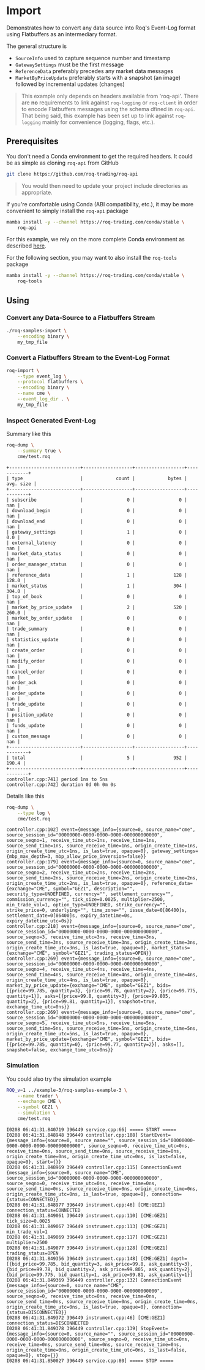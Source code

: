 # Import

Demonstrates how to convert any data source into Roq's Event-Log format using
Flatbuffers as an intermediary format.

The general structure is

* `SourceInfo` used to capture sequence number and timestamp
* `GatewaySettings` must be the first message
* `ReferenceData` preferably precedes any market data messages
* `MarketByPriceUpdate` preferably starts with a snapshot (an image)
  followed by incremental updates (changes)

> This example only depends on headers available from 'roq-api'.
> There are **no** requirements  to link against `roq-logging` or `roq-client`
> in order to encode Flatbuffers messages using the schema dfined in `roq-api`.
> That being said, this example has been set up to link against `roq-logging`
> mainly for convenience (logging, flags, etc.).


## Prerequisites

You don't need a Conda environment to get the required headers.
It could be as simple as cloning `roq-api` from GitHub

```bash
git clone https://github.com/roq-trading/roq-api
```

> You would then need to update your project include directories as appropriate.

If you're comfortable using Conda (ABI compatibility, etc.), it may be more
convenient to simply install the `roq-api` package

```bash
mamba install -y --channel https://roq-trading.com/conda/stable \
    roq-api
```

For this example, we rely on the more complete Conda environment as described
 [here](../../../../README.md#prerequisites).

For the following section, you may want to also install the `roq-tools` package

```bash
mamba install -y --channel https://roq-trading.com/conda/stable \
    roq-tools
```


## Using

### Convert any Data-Source to a Flatbuffers Stream

```bash
./roq-samples-import \
    --encoding binary \
    my_tmp_file
```

### Convert a Flatbuffers Stream to the Event-Log Format

```bash
roq-import \
    --type event_log \
    --protocol flatbuffers \
    --encoding binary \
    --name cme \
    --event_log_dir . \
    my_tmp_file
```

### Inspect Generated Event-Log

Summary like this

```bash
roq-dump \
    --summary true \
    cme/test.roq
```

```console
+--------------------------+------------------+------------------+------------+
| type                     |            count |            bytes |  avg. size |
+--------------------------+------------------+------------------+------------+
| subscribe                |                0 |                0 |        nan |
| download_begin           |                0 |                0 |        nan |
| download_end             |                0 |                0 |        nan |
| gateway_settings         |                1 |                0 |        0.0 |
| external_latency         |                0 |                0 |        nan |
| market_data_status       |                0 |                0 |        nan |
| order_manager_status     |                0 |                0 |        nan |
| reference_data           |                1 |              128 |      128.0 |
| market_status            |                1 |              304 |      304.0 |
| top_of_book              |                0 |                0 |        nan |
| market_by_price_update   |                2 |              520 |      260.0 |
| market_by_order_update   |                0 |                0 |        nan |
| trade_summary            |                0 |                0 |        nan |
| statistics_update        |                0 |                0 |        nan |
| create_order             |                0 |                0 |        nan |
| modify_order             |                0 |                0 |        nan |
| cancel_order             |                0 |                0 |        nan |
| order_ack                |                0 |                0 |        nan |
| order_update             |                0 |                0 |        nan |
| trade_update             |                0 |                0 |        nan |
| position_update          |                0 |                0 |        nan |
| funds_update             |                0 |                0 |        nan |
| custom_message           |                0 |                0 |        nan |
+--------------------------+------------------+------------------+------------+
| total                    |                5 |              952 |      190.4 |
+--------------------------+------------------+------------------+------------+
controller.cpp:741] period 1ns to 5ns
controller.cpp:742] duration 0d 0h 0m 0s
```

Details like this

```bash
roq-dump \
    --type log \
    cme/test.roq
```

```console
controller.cpp:102] event={message_info={source=0, source_name="cme", source_session_id="00000000-0000-0000-0000-000000000000", source_seqno=1, receive_time_utc=1ns, receive_time=1ns, source_send_time=1ns, source_receive_time=1ns, origin_create_time=1ns, origin_create_time_utc=1ns, is_last=true, opaque=0}, gateway_settings={mbp_max_depth=3, mbp_allow_price_inversion=false}}
controller.cpp:179] event={message_info={source=0, source_name="cme", source_session_id="00000000-0000-0000-0000-000000000000", source_seqno=2, receive_time_utc=2ns, receive_time=2ns, source_send_time=2ns, source_receive_time=2ns, origin_create_time=2ns, origin_create_time_utc=2ns, is_last=true, opaque=0}, reference_data={exchange="CME", symbol="GEZ1", description="", security_type=UNDEFINED, currency="", settlement_currency="", commission_currency="", tick_size=0.0025, multiplier=2500, min_trade_vol=1, option_type=UNDEFINED, strike_currency="", strike_price=0, underlying="", time_zone="", issue_date=0[86400]s, settlement_date=0[86400]s, expiry_datetime=0s, expiry_datetime_utc=0s}}
controller.cpp:218] event={message_info={source=0, source_name="cme", source_session_id="00000000-0000-0000-0000-000000000000", source_seqno=3, receive_time_utc=3ns, receive_time=3ns, source_send_time=3ns, source_receive_time=3ns, origin_create_time=3ns, origin_create_time_utc=3ns, is_last=true, opaque=0}, market_status={exchange="CME", symbol="GEZ1", trading_status=OPEN}}
controller.cpp:269] event={message_info={source=0, source_name="cme", source_session_id="00000000-0000-0000-0000-000000000000", source_seqno=4, receive_time_utc=4ns, receive_time=4ns, source_send_time=4ns, source_receive_time=4ns, origin_create_time=4ns, origin_create_time_utc=4ns, is_last=true, opaque=0}, market_by_price_update={exchange="CME", symbol="GEZ1", bids=[{price=99.785, quantity=3}, {price=99.78, quantity=2}, {price=99.775, quantity=1}], asks=[{price=99.8, quantity=3}, {price=99.805, quantity=2}, {price=99.81, quantity=1}], snapshot=true, exchange_time_utc=0ns}}
controller.cpp:269] event={message_info={source=0, source_name="cme", source_session_id="00000000-0000-0000-0000-000000000000", source_seqno=5, receive_time_utc=5ns, receive_time=5ns, source_send_time=5ns, source_receive_time=5ns, origin_create_time=5ns, origin_create_time_utc=5ns, is_last=true, opaque=0}, market_by_price_update={exchange="CME", symbol="GEZ1", bids=[{price=99.785, quantity=0}, {price=99.77, quantity=2}], asks=[], snapshot=false, exchange_time_utc=0ns}}
```

### Simulation

You could also try the simulation example

```bash
ROQ_v=1 ../example-3/roq-samples-example-3 \
    --name trader \
    --exchange CME \
    --symbol GEZ1 \
    --simulation \
    cme/test.roq
```

```console
I0208 06:41:31.840719 396449 service.cpp:66] ===== START =====
I0208 06:41:31.848948 396449 controller.cpp:108] StartEvent={message_info={source=0, source_name="", source_session_id="00000000-0000-0000-0000-000000000000", source_seqno=0, receive_time_utc=0ns, receive_time=0ns, source_send_time=0ns, source_receive_time=0ns, origin_create_time=0ns, origin_create_time_utc=0ns, is_last=false, opaque=0}, start={}}
I0208 06:41:31.848969 396449 controller.cpp:115] ConnectionEvent {message_info={source=0, source_name="CME", source_session_id="00000000-0000-0000-0000-000000000000", source_seqno=0, receive_time_utc=0ns, receive_time=0ns, source_send_time=0ns, source_receive_time=0ns, origin_create_time=0ns, origin_create_time_utc=0ns, is_last=true, opaque=0}, connection={status=CONNECTED}}
I0208 06:41:31.848977 396449 instrument.cpp:46] [CME:GEZ1] connection_status=CONNECTED
I0208 06:41:31.849061 396449 instrument.cpp:110] [CME:GEZ1] tick_size=0.0025
I0208 06:41:31.849067 396449 instrument.cpp:113] [CME:GEZ1] min_trade_vol=1
I0208 06:41:31.849069 396449 instrument.cpp:117] [CME:GEZ1] multiplier=2500
I0208 06:41:31.849077 396449 instrument.cpp:128] [CME:GEZ1] trading_status=OPEN
I0208 06:41:31.849356 396449 instrument.cpp:148] [CME:GEZ1] depth=[{bid_price=99.785, bid_quantity=3, ask_price=99.8, ask_quantity=3}, {bid_price=99.78, bid_quantity=2, ask_price=99.805, ask_quantity=2}, {bid_price=99.775, bid_quantity=1, ask_price=99.81, ask_quantity=1}]
I0208 06:41:31.849369 396449 controller.cpp:132] ConnectionEvent {message_info={source=0, source_name="CME", source_session_id="00000000-0000-0000-0000-000000000000", source_seqno=0, receive_time_utc=0ns, receive_time=0ns, source_send_time=0ns, source_receive_time=0ns, origin_create_time=0ns, origin_create_time_utc=0ns, is_last=true, opaque=0}, connection={status=DISCONNECTED}}
I0208 06:41:31.849372 396449 instrument.cpp:46] [CME:GEZ1] connection_status=DISCONNECTED
I0208 06:41:31.849378 396449 controller.cpp:139] StopEvent={message_info={source=0, source_name="", source_session_id="00000000-0000-0000-0000-000000000000", source_seqno=0, receive_time_utc=0ns, receive_time=0ns, source_send_time=0ns, source_receive_time=0ns, origin_create_time=0ns, origin_create_time_utc=0ns, is_last=false, opaque=0}, stop={}}
I0208 06:41:31.850027 396449 service.cpp:80] ===== STOP =====
```
